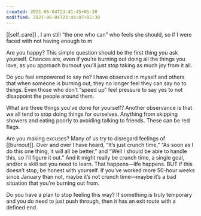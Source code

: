 ```yaml
---
created: 2021-06-04T23:41:45+05:30
modified: 2021-06-04T23:44:07+05:30
---
```

[[self_care]]
, I am still “the one who can” who feels she should, so if I were faced with not having enough to m


Are you happy? This simple question should be the first thing you ask yourself. Chances are, even if you’re burning out doing all the things you love, as you approach burnout you’ll just stop taking as much joy from it all.

Do you feel empowered to say no? I have observed in myself and others that when someone is burning out, they no longer feel they can say no to things. Even those who don’t “speed up” feel pressure to say yes to not disappoint the people around them.

What are three things you’ve done for yourself? Another observance is that we all tend to stop doing things for ourselves. Anything from skipping showers and eating poorly to avoiding talking to friends. These can be red flags. 

Are you making excuses? Many of us try to disregard feelings of [[burnout]]. Over and over I have heard, “It’s just crunch time,” “As soon as I do this one thing, it will all be better,” and “Well I should be able to handle this, so I’ll figure it out.” And it might really be crunch time, a single goal, and/or a skill set you need to learn. That happens—life happens. BUT if this doesn’t stop, be honest with yourself. If you’ve worked more 50-hour weeks since January than not, maybe it’s not crunch time—maybe it’s a bad situation that you’re burning out from.

Do you have a plan to stop feeling this way? If something is truly temporary and you do need to just push through, then it has an exit route with a
defined end.
